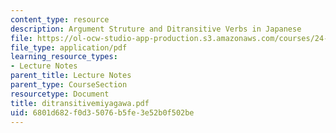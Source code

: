 ```yaml
---
content_type: resource
description: Argument Struture and Ditransitive Verbs in Japanese
file: https://ol-ocw-studio-app-production.s3.amazonaws.com/courses/24-953-argument-structure-and-syntax-spring-2003/6801d682f0d35076b5fe3e52b0f502be_ditransitivemiyagawa.pdf
file_type: application/pdf
learning_resource_types:
- Lecture Notes
parent_title: Lecture Notes
parent_type: CourseSection
resourcetype: Document
title: ditransitivemiyagawa.pdf
uid: 6801d682-f0d3-5076-b5fe-3e52b0f502be
---
```

